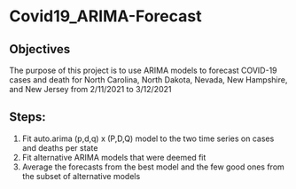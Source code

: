# Covid19_ARIMA-Forecast

## Objectives
The purpose of this project is to use ARIMA models to forecast COVID-19 cases and death for North Carolina, North Dakota, Nevada, New Hampshire, and New Jersey from 2/11/2021 to 3/12/2021

## Steps:
1. Fit auto.arima (p,d,q) x (P,D,Q) model to the two time series on cases and deaths per state
2. Fit alternative ARIMA models that were deemed fit
3. Average the forecasts from the best model and the few good ones from the subset of alternative models

